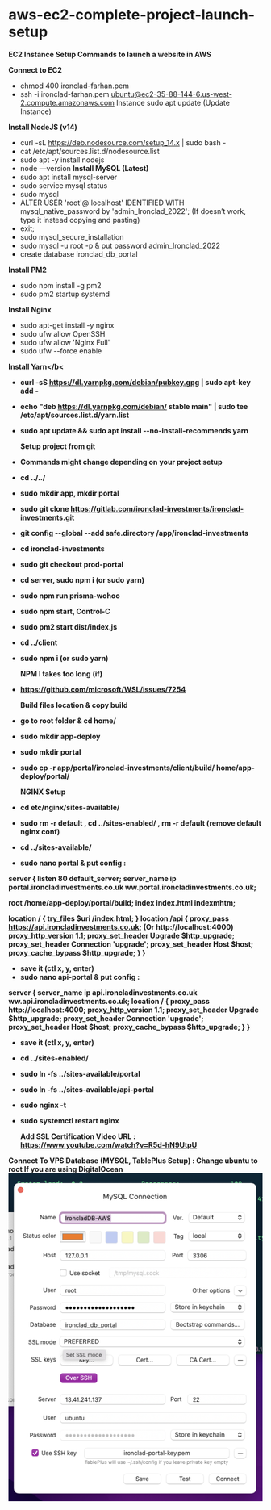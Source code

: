 # aws-ec2-complete-project-launch-setup

<b>EC2 Instance Setup Commands to launch a website in AWS</b>

<b>Connect to EC2</b>
- chmod 400 ironclad-farhan.pem
- ssh -i ironclad-farhan.pem ubuntu@ec2-35-88-144-6.us-west-2.compute.amazonaws.com
Instance
sudo apt update (Update Instance)

<b>Install NodeJS (v14)</b>
- curl -sL https://deb.nodesource.com/setup_14.x | sudo bash -
- cat /etc/apt/sources.list.d/nodesource.list
- sudo apt -y install nodejs
- node —version
<b>Install MySQL (Latest)</b>
- sudo apt install mysql-server
- sudo service mysql status
- sudo mysql
- ALTER USER 'root'@'localhost' IDENTIFIED WITH mysql_native_password by 'admin_Ironclad_2022'; (If doesn’t work, type it instead copying and pasting)
- exit;
- sudo mysql_secure_installation
- sudo mysql -u root -p & put password admin_Ironclad_2022
- create database ironclad_db_portal

<b>Install PM2</b>
- sudo npm install -g pm2
- sudo pm2 startup systemd

<b>Install Nginx</b>
- sudo apt-get install -y nginx
- sudo ufw allow OpenSSH
- sudo ufw allow 'Nginx Full'
- sudo ufw --force enable

<b>Install Yarn</b<
- curl -sS https://dl.yarnpkg.com/debian/pubkey.gpg | sudo apt-key add -
- echo "deb https://dl.yarnpkg.com/debian/ stable main" | sudo tee /etc/apt/sources.list.d/yarn.list
- sudo apt update && sudo apt install --no-install-recommends yarn

  <b>Setup project from git</b>
- Commands might change depending on your project setup
- cd ../../
- sudo mkdir app, mkdir portal
- sudo git clone https://gitlab.com/ironclad-investments/ironclad-investments.git
- git config --global --add safe.directory /app/ironclad-investments
- cd ironclad-investments
- sudo git checkout prod-portal
- cd server, sudo npm i (or sudo yarn)
- sudo npm run prisma-wohoo
- sudo npm start, Control-C
- sudo pm2 start dist/index.js
- cd ../client
- sudo npm i (or sudo yarn)

  <b>NPM I takes too long (if)</b>
- https://github.com/microsoft/WSL/issues/7254

  <b>Build files location & copy build</b>
- go to root folder & cd home/
- sudo mkdir app-deploy
- sudo mkdir portal
- sudo cp -r app/portal/ironclad-investments/client/build/ home/app-deploy/portal/

  <b>NGINX Setup</b>
- cd etc/nginx/sites-available/
- sudo rm -r default ,  cd ../sites-enabled/ , rm -r default (remove default nginx conf)
- cd ../sites-available/
- sudo nano portal & put config :

server {
  listen 80 default_server;
  server_name ip portal.ironcladinvestments.co.uk ww.portal.ironcladinvestments.co.uk;

  root /home/app-deploy/portal/build;
  index index.html indexmhtm;

 location / {
  try_files $uri /index.html;
  }
  location /api {
        proxy_pass https://api.ironcladinvestments.co.uk; (Or http://localhost:4000)
        proxy_http_version 1.1;
        proxy_set_header Upgrade $http_upgrade;
        proxy_set_header Connection 'upgrade';
        proxy_set_header Host $host;
        proxy_cache_bypass $http_upgrade;
  }
}

- save it (ctl x, y, enter)
- sudo nano api-portal & put config :

server {
    server_name ip api.ironcladinvestments.co.uk ww.api.ironcladinvestments.co.uk;
    location / {
        proxy_pass http://localhost:4000;
        proxy_http_version 1.1;
        proxy_set_header Upgrade $http_upgrade;
        proxy_set_header Connection 'upgrade';
        proxy_set_header Host $host;
        proxy_cache_bypass $http_upgrade;
    }
}

- save it (ctl x, y, enter)
- cd ../sites-enabled/
- sudo ln -fs ../sites-available/portal
- sudo ln -fs ../sites-available/api-portal
- sudo nginx -t
- sudo systemctl restart nginx


  <b>Add SSL Certification Video URL :</b>  
 https://www.youtube.com/watch?v=R5d-hN9UtpU

Connect To VPS Database (MYSQL, TablePlus Setup) : Change ubuntu to root
If you are using DigitalOcean
![alt text](https://github.com/Farhan-meb/aws-ec2-complete-project-launch-setup/blob/main/TablePlus%20Setup.png)

